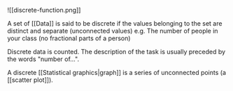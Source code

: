 ![[discrete-function.png]]

A set of [[Data]] is said to be discrete if the values belonging to the set are distinct and separate (unconnected values) e.g.  The number of people in your class (no fractional parts of a person)

Discrete data is counted. The description of the task is usually preceded by the words "number of...".

A discrete [[Statistical graphics|graph]] is a series of unconnected points (a [[scatter plot]]).